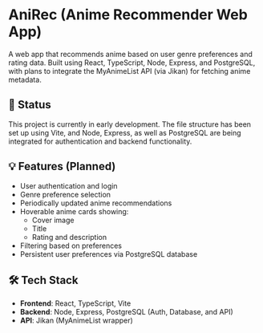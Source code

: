 # AniRec (Anime Recommender Web App)

A web app that recommends anime based on user genre preferences and rating data. Built using React, TypeScript, Node, Express, and PostgreSQL, with plans to integrate the MyAnimeList API (via Jikan) for fetching anime metadata.

## 🚧 Status

This project is currently in early development. The file structure has been set up using Vite, and Node, Express, as well as PostgreSQL are being integrated for authentication and backend functionality.

## 💡 Features (Planned)

- User authentication and login
- Genre preference selection
- Periodically updated anime recommendations
- Hoverable anime cards showing:
  - Cover image
  - Title
  - Rating and description
- Filtering based on preferences
- Persistent user preferences via PostgreSQL database

## 🛠 Tech Stack

- **Frontend**: React, TypeScript, Vite
- **Backend**: Node, Express, PostgreSQL (Auth, Database, and API)
- **API**: Jikan (MyAnimeList wrapper)
